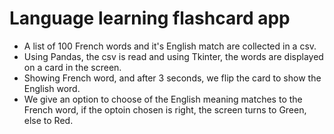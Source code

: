 # Language learning flashcard app

  - A list of 100 French words and it's English match are collected in a csv.
  - Using Pandas, the csv is read and using Tkinter, the words are displayed on a card in the screen.
  - Showing French word, and after 3 seconds, we flip the card to show the English word.
  - We give an option to choose of the English meaning matches to the French word, if the optoin chosen is right, the screen turns to Green, else to Red.
